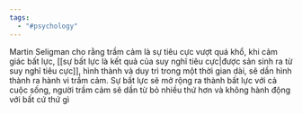 ```yaml
---
tags:
  - "#psychology"
---
```

Martin Seligman cho rằng trầm cảm là sự tiêu cực vượt quá khổ, khi cảm giác bất lực, [[sự bất lực là kết quả của suy nghĩ tiêu cực|được sản sinh ra từ suy nghĩ tiêu cực]], hình thành và duy trì trong một thời gian dài, sẽ dần hình thành ra hành vi trầm cảm. Sự bất lực sẽ mở rộng ra thành bất lực với cả cuộc sống, người trầm cảm sẽ dần từ bỏ nhiều thứ hơn và không hành động với bất cứ thứ gì